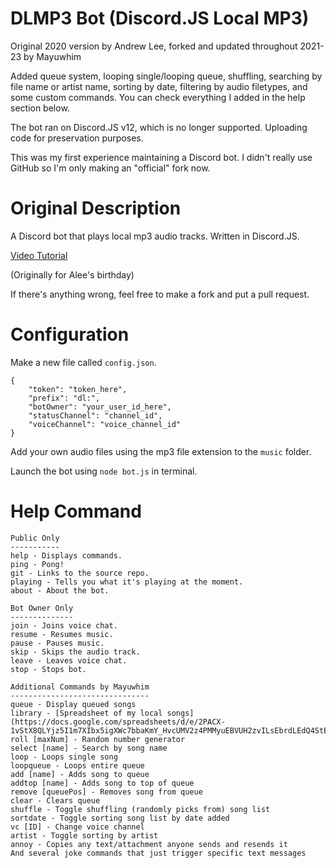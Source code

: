 # DLMP3 Bot (Discord.JS Local MP3)
Original 2020 version by Andrew Lee, forked and updated throughout 2021-23 by Mayuwhim

Added queue system, looping single/looping queue, shuffling, searching by file name or artist name, sorting by date, filtering by audio filetypes, and some custom commands.
You can check everything I added in the help section below.

The bot ran on Discord.JS v12, which is no longer supported. Uploading code for preservation purposes.

This was my first experience maintaining a Discord bot. I didn't really use GitHub so I'm only making an "official" fork now.

# Original Description

A Discord bot that plays local mp3 audio tracks. Written in Discord.JS.

[Video Tutorial](https://www.youtube.com/watch?v=7X3FAhYW31I)

(Originally for Alee's birthday)

If there's anything wrong, feel free to make a fork and put a pull request.

# Configuration
Make a new file called `config.json`.
```
{
    "token": "token_here",
    "prefix": "dl:",
    "botOwner": "your_user_id_here",
    "statusChannel": "channel_id",
    "voiceChannel": "voice_channel_id"
}
```

Add your own audio files using the mp3 file extension to the `music` folder.

Launch the bot using `node bot.js` in terminal.

# Help Command
```
Public Only
-----------
help - Displays commands.
ping - Pong!
git - Links to the source repo.
playing - Tells you what it's playing at the moment.
about - About the bot.

Bot Owner Only
--------------
join - Joins voice chat.
resume - Resumes music.
pause - Pauses music.
skip - Skips the audio track.
leave - Leaves voice chat.
stop - Stops bot.

Additional Commands by Mayuwhim
-------------------------------
queue - Display queued songs
library - [Spreadsheet of my local songs](https://docs.google.com/spreadsheets/d/e/2PACX-1vStX8QLYjz5I1m7XIbx5igXWc7bbaKmY_HvcUMV2z4PMMyuEBVUH2zvILsEbrdLEdQ4StEFSJrIw4wZ/pubhtml)
roll [maxNum] - Random number generator
select [name] - Search by song name
loop - Loops single song
loopqueue - Loops entire queue
add [name] - Adds song to queue
addtop [name] - Adds song to top of queue
remove [queuePos] - Removes song from queue
clear - Clears queue
shuffle - Toggle shuffling (randomly picks from) song list
sortdate - Toggle sorting song list by date added
vc [ID] - Change voice channel
artist - Toggle sorting by artist
annoy - Copies any text/attachment anyone sends and resends it
And several joke commands that just trigger specific text messages
```
